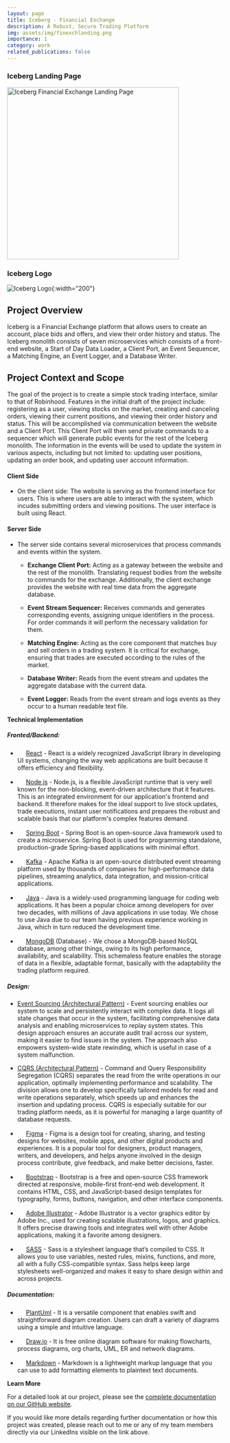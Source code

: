 ```yaml
---
layout: page
title: Iceberg - Financial Exchange
description: A Robust, Secure Trading Platform
img: assets/img/finexchlanding.png
importance: 1
category: work
related_publications: false
---
```


### Iceberg Landing Page

<img src="/assets/img/icebergLandingPage.png" alt="Iceberg Financial Exchange Landing Page" width="400">

### Iceberg Logo

![Iceberg Logo](/assets/img/iceberglogo.png){:width="200"}

## Project Overview

Iceberg is a Financial Exchange platform that allows users to create an account, place bids and offers, and view their order history and status. The Iceberg monolith consists of seven microservices which consists of a front-end website, a Start of Day Data Loader, a Client Port, an Event Sequencer, a Matching Engine, an Event Logger, and a Database Writer.


## Project Context and Scope

The goal of the project is to create a simple stock trading interface, similar to that of Robinhood. Features in the initial draft of the project include: registering as a user, viewing stocks on the market, creating and canceling orders, viewing their current positions, and viewing their order history and status. This will be accomplished via communication between the website and a Client Port. This Client Port will then send private commands to a sequencer which will generate public events for the rest of the Iceberg monolith. The information in the events will be used to update the system in various aspects, including but not limited to: updating user positions, updating an order book, and updating user account information.

#### Client Side

- On the client side: The website is serving as the frontend interface for users. This is where users are able to interact with the system, which incudes submitting orders and viewing positions. The user interface is built using React.

#### Server Side

- The server side contains several microservices that process commands and events within the system. 

   - **Exchange Client Port:** Acting as a gateway between the website and the rest of the monolith. Translating request bodies from the website to commands for the exchange. Additionally, the client exchange provides the website with real time data from the aggregate database.

   - **Event Stream Sequencer:** Receives commands and generates corresponding events, assigning unique identifiers in the process. For order commands it will perform the necessary validation for them. 

   - **Matching Engine:** Acting as the core component that matches buy and sell orders in a trading system. It is critical for exchange, ensuring that trades are executed according to the rules of the market.


   - **Database Writer:** Reads from the event stream and updates the aggregate database with the current data.

   - **Event Logger:** Reads from the event stream and logs events as they occur to a human readable text file.


**Technical Implementation**

##### Fronted/Backend: 
* <img src="https://reactjs.org/favicon.ico" width="16px" height="16px"> [React](https://reactjs.org/) - React is a widely recognized JavaScript library in developing UI systems, changing the way web applications are built because it offers efficiency and flexibility.

* <img src="https://nodejs.org/static/logos/jsIconGreen.svg" width="16px" height="16px"> [Node.js](https://nodejs.org/) - Node.js, is a flexible JavaScript runtime that is very well known for the non-blocking, event-driven architecture that it features. This is an integrated environment for our application's frontend and backend. It therefore makes for the ideal support to live stock updates, trade executions, instant user notifications and prepares the robust and scalable basis that our platform's complex features demand.

* <img src="https://spring.io/img/favicon.ico" width="16px" height="16px"> [Spring Boot](https://spring.io/projects/spring-boot) - Spring Boot is an open-source Java framework used to create a microservice. Spring Boot is used for programming standalone, production-grade Spring-based applications with minimal effort.

* <img src="https://kafka.apache.org/favicon.ico" width="16px" height="16px"> [Kafka](https://kafka.apache.org/) - Apache Kafka is an open-source distributed event streaming platform used by thousands of companies for high-performance data pipelines, streaming analytics, data integration, and mission-critical applications.

* <img src="https://www.java.com/favicon.ico" width="16px" height="16px"> [Java](https://www.java.com/) - Java is a widely-used programming language for coding web applications. It has been a popular choice among developers for over two decades, with millions of Java applications in use today. We chose to use Java due to our team having previous experience working in Java, which in turn reduced the development time.

* <img src="https://www.mongodb.com/assets/images/global/favicon.ico" width="16px" height="16px"> [MongoDB](https://www.mongodb.com/) (Database) - We chose a MongoDB-based NoSQL database, among other things, owing to its high performance, availability, and scalability. This schemaless feature enables the storage of data in a flexible, adaptable format, basically with the adaptability the trading platform required.

##### Design:

* [Event Sourcing (Architectural Pattern)](https://learn.microsoft.com/en-us/azure/architecture/patterns/event-sourcing) - Event sourcing enables our system to scale and persistently interact with complex data. It logs all state changes that occur in the system, facilitating comprehensive data analysis and enabling microservices to replay system states. This design approach ensures an accurate audit trail across our system, making it easier to find issues in the system. The approach also empowers system-wide state rewinding, which is useful in case of a system malfunction.

* [CQRS (Architectural Pattern)](https://learn.microsoft.com/en-us/azure/architecture/patterns/cqrs) - Command and Query Responsibility Segregation (CQRS) separates the read from the write operations in our application, optimally implementing performance and scalability. The division allows one to develop specifically tailored models for read and write operations separately, which speeds up and enhances the insertion and updating process. CQRS is especially suitable for our trading platform needs, as it is powerful for managing a large quantity of database requests.

* <img src="https://cdn4.iconfinder.com/data/icons/logos-brands-in-colors/3000/figma-logo-512.png" width="16px" height="16px"> [Figma](https://www.figma.com/) - Figma is a design tool for creating, sharing, and testing designs for websites, mobile apps, and other digital products and experiences. It is a popular tool for designers, product managers, writers, and developers, and helps anyone involved in the design process contribute, give feedback, and make better decisions, faster.

* <img src="https://getbootstrap.com/docs/5.0/assets/img/favicons/favicon.ico" width="16px" height="16px"> [Bootstrap](https://getbootstrap.com/) - Bootstrap is a free and open-source CSS framework directed at responsive, mobile-first front-end web development. It contains HTML, CSS, and JavaScript-based design templates for typography, forms, buttons, navigation, and other interface components.

* <img src="https://www.adobe.com/favicon.ico" width="16px" height="16px"> [Adobe Illustrator](https://www.adobe.com/products/illustrator.html) - Adobe Illustrator is a vector graphics editor by Adobe Inc., used for creating scalable illustrations, logos, and graphics. It offers precise drawing tools and integrates well with other Adobe applications, making it a favorite among designers.

* <img src="https://sass-lang.com/favicon.ico" width="16px" height="16px"> [SASS](https://sass-lang.com/) - Sass is a stylesheet language that’s compiled to CSS. It allows you to use variables, nested rules, mixins, functions, and more, all with a fully CSS-compatible syntax. Sass helps keep large stylesheets well-organized and makes it easy to share design within and across projects.

##### Documentation:

* <img src="https://plantuml.com/favicon.ico" width="16px" height="16px"> [PlantUml](https://plantuml.com/) - It is a versatile component that enables swift and straightforward diagram creation. Users can draft a variety of diagrams using a simple and intuitive language.

* <img src="https://app.diagrams.net/favicon.ico" width="16px" height="16px"> [Draw.io](https://app.diagrams.net/) - It is free online diagram software for making flowcharts, process diagrams, org charts, UML, ER and network diagrams.

* <img src="https://www.markdownguide.org/favicon.ico" width="16px" height="16px"> [Markdown](https://www.markdownguide.org/) - Markdown is a lightweight markup language that you can use to add formatting elements to plaintext text documents.

**Learn More**

For a detailed look at our project, please see the [complete documentation on our GitHub website](https://ud-cps491-24s-team.github.io/Team02-FinancialExchange-Public/).

If you would like more details regarding further documentation or how this project was created, please reach out to me or any of my team members directly via our LinkedIns visible on the link above.

